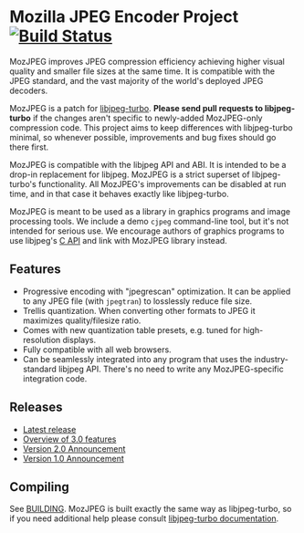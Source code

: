 Mozilla JPEG Encoder Project [![Build Status](https://ci.appveyor.com/api/projects/status/github/mozilla/mozjpeg?branch=master&svg=true)](https://ci.appveyor.com/project/kornel/mozjpeg-4ekrx)
============================

MozJPEG improves JPEG compression efficiency achieving higher visual quality and smaller file sizes at the same time. It is compatible with the JPEG standard, and the vast majority of the world's deployed JPEG decoders.

MozJPEG is a patch for [libjpeg-turbo](https://github.com/libjpeg-turbo/libjpeg-turbo). **Please send pull requests to libjpeg-turbo** if the changes aren't specific to newly-added MozJPEG-only compression code. This project aims to keep differences with libjpeg-turbo minimal, so whenever possible, improvements and bug fixes should go there first.

MozJPEG is compatible with the libjpeg API and ABI. It is intended to be a drop-in replacement for libjpeg. MozJPEG is a strict superset of libjpeg-turbo's functionality. All MozJPEG's improvements can be disabled at run time, and in that case it behaves exactly like libjpeg-turbo.

MozJPEG is meant to be used as a library in graphics programs and image processing tools. We include a demo `cjpeg` command-line tool, but it's not intended for serious use. We encourage authors of graphics programs to use libjpeg's [C API](libjpeg.txt) and link with MozJPEG library instead.

## Features

* Progressive encoding with "jpegrescan" optimization. It can be applied to any JPEG file (with `jpegtran`) to losslessly reduce file size.
* Trellis quantization. When converting other formats to JPEG it maximizes quality/filesize ratio.
* Comes with new quantization table presets, e.g. tuned for high-resolution displays.
* Fully compatible with all web browsers.
* Can be seamlessly integrated into any program that uses the industry-standard libjpeg API. There's no need to write any MozJPEG-specific integration code.

## Releases

* [Latest release](https://github.com/mozilla/mozjpeg/releases/latest)
* [Overview of 3.0 features](https://calendar.perfplanet.com/2014/mozjpeg-3-0/)
* [Version 2.0 Announcement](https://blog.mozilla.org/research/2014/07/15/mozilla-advances-jpeg-encoding-with-mozjpeg-2-0/)
* [Version 1.0 Announcement](https://blog.mozilla.org/research/2014/03/05/introducing-the-mozjpeg-project/)

## Compiling

See [BUILDING](BUILDING.md). MozJPEG is built exactly the same way as libjpeg-turbo, so if you need additional help please consult [libjpeg-turbo documentation](https://libjpeg-turbo.org/).
